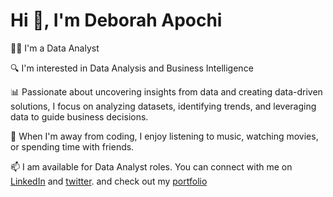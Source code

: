   # Hi 👋, I'm Deborah Apochi

👩‍💻 I'm a Data Analyst

🔍 I'm interested in Data Analysis and Business Intelligence

📊 Passionate about uncovering insights from data and creating data-driven solutions, I focus on analyzing datasets, identifying trends, and leveraging data to guide business decisions.

🎵 When I'm away from coding, I enjoy listening to music, watching movies, or spending time with friends.

📫 I am available for Data Analyst roles. You can connect with me on [LinkedIn](https://www.linkedin.com/in/deborah-apochi/) and [twitter](https://x.com/dechies2?t=QboB2irqZWYpFR_YZTqVTw&s=09). and check out my [portfolio](https://www.datascienceportfol.io/apochideborah297)
